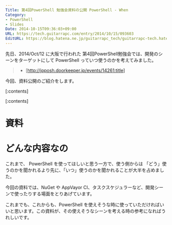```yaml
---
Title: 第4回PowerShell 勉強会資料の公開 PowerShell - When
Category:
- PowerShell
- Slides
Date: 2014-10-15T09:36:03+09:00
URL: https://tech.guitarrapc.com/entry/2014/10/15/093603
EditURL: https://blog.hatena.ne.jp/guitarrapc_tech/guitarrapc-tech.hatenablog.com/atom/entry/8454420450068717739
---
```


先日、2014/Oct/12 に大阪で行われた 第4回PowerShell勉強会では、開発のシーンをターゲットにして PowerShell っていつ使うのかを考えてみました。

> - [http://jpposh.doorkeeper.jp/events/14261:title]


今回、資料公開のご紹介をします。


[:contents]

[:contents]

# 資料

<script async class="speakerdeck-embed" data-id="f6f89650362e013266b61e0423e07788" data-ratio="1.77777777777778" src="//speakerdeck.com/assets/embed.js"></script>

# どんな内容なの

これまで、 PowerShell を使ってほしいと思う一方で、使う側からは 「どう」使うのかを聞かれるより先に、「いつ」使うのかを聞かれることが大半を占めました。

今回の資料では、NuGet や AppVayor CI、タスクスケジュラーなど、開発シーンで使ったりする場面をとりあげています。

これまでも、これからも、PowerShell を使えそうな時に使っていただければいいと思います。この資料が、その使えそうなシーンを考える時の参考になればうれしいです。
